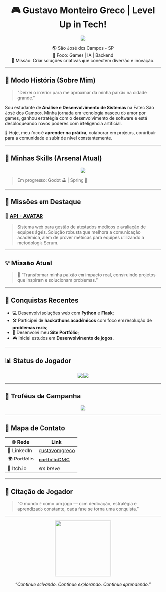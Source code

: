 <h1 align="center">🎮 Gustavo Monteiro Greco | Level Up in Tech!</h1>

<p align="center">
  <img src="https://readme-typing-svg.demolab.com?font=Fira+Code&size=20&pause=1000&center=true&vCenter=true&width=435&lines=An%C3%A1lise+e+Desenvolv.+de+Sistemas;Apaixonado+por+Jogos%2C+IA+e+Backend;Explorando+novas+tecnologias!+%F0%9F%9A%80" />
</p>

<p align="center">
  🌎 São José dos Campos - SP <br>
  🧠 Foco: Games | IA | Backend <br>
  🎯 Missão: Criar soluções criativas que conectem diversão e inovação.
</p>

---

## 🧠 Modo História (Sobre Mim)

> "Deixei o interior para me aproximar da minha paixão na cidade grande."

Sou estudante de **Análise e Desenvolvimento de Sistemas** na Fatec São José dos Campos. Minha jornada em tecnologia nasceu do amor por games, ganhou estratégia com o desenvolvimento de software e está desbloqueando novos poderes com inteligência artificial.

🎯 Hoje, meu foco é **aprender na prática**, colaborar em projetos, contribuir para a comunidade e subir de nível constantemente.

---

## 🔧 Minhas Skills (Arsenal Atual)

<div align="center">
  <img src="https://skillicons.dev/icons?i=html,css,bootstrap,python,java,flask,mysql,git,github,vscode" />
</div>

> Em progresso:  Godot 🕹️ | Spring 🌱

---

## 🚩 Missões em Destaque

### 📌 [API - AVATAR](https://github.com/NinjaDevs-API/NinjaDevs)
> Sistema web para gestão de atestados médicos e avaliação de equipes ágeis. Solução robusta que melhora a comunicação acadêmica, além de prover métricas para equipes utilizando a metodologia Scrum.

---

## 💡 Missão Atual

> 💬 “Transformar minha paixão em impacto real, construindo projetos que inspiram e solucionam problemas.”

---

## 🏅 Conquistas Recentes

- 💻 Desenvolvi soluções web com **Python** e **Flask**;
- 🛠 Participei de **hackathons acadêmicos** com foco em resolução de **problemas reais**;
- 🧪 Desenvolvi meu **Site Portfólio**;
- 🎮 Iniciei estudos em **Desenvolvimento de jogos**.

---

## 📊 Status do Jogador

<div align="center">
  <img src="https://github-readme-stats.vercel.app/api?username=GustavoMGreco&show_icons=true&theme=radical&hide_title=true&count_private=true&include_all_commits=true&cache_seconds=1800" />
  <img src="https://github-readme-stats.vercel.app/api/top-langs/?username=GustavoMGreco&layout=compact&theme=radical" />
</div>

---

## 🧩 Troféus da Campanha

<p align="center">
  <img src="https://github-profile-trophy.vercel.app/?username=GustavoMGreco&theme=radical&row=2&column=3" />
</p>

---

## 🧭 Mapa de Contato

| 🌐 Rede | Link |
|--------|------|
| 💼 LinkedIn | [gustavomgreco](https://www.linkedin.com/in/gustavomgreco) |
| 🌍 Portfólio | [portfolioGMG](https://portfolio-theta-bice-64.vercel.app) |
| 🧠 Itch.io | *em breve* |

---

## 💬 Citação de Jogador

> “O mundo é como um jogo — com dedicação, estratégia e aprendizado constante, cada fase se torna uma conquista.”  

---

<p align="center">
 <img src="https://media.giphy.com/media/xUA7aZeLE2e0P7Znz2/giphy.gif" width="180px" />
  <br><br>
  <i>“Continue salvando. Continue explorando. Continue aprendendo.”</i>
</p>
